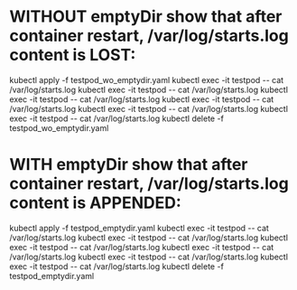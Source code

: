 
# WITHOUT emptyDir show that after container restart, /var/log/starts.log content is LOST:
  kubectl apply -f testpod_wo_emptydir.yaml 
  kubectl exec -it testpod  -- cat /var/log/starts.log
  kubectl exec -it testpod  -- cat /var/log/starts.log
  kubectl exec -it testpod  -- cat /var/log/starts.log
  kubectl exec -it testpod  -- cat /var/log/starts.log
  kubectl exec -it testpod  -- cat /var/log/starts.log
  kubectl exec -it testpod  -- cat /var/log/starts.log
  kubectl delete -f testpod_wo_emptydir.yaml 


# WITH emptyDir show that after container restart, /var/log/starts.log content is APPENDED:
  kubectl apply -f testpod_emptydir.yaml 
  kubectl exec -it testpod  -- cat /var/log/starts.log
  kubectl exec -it testpod  -- cat /var/log/starts.log
  kubectl exec -it testpod  -- cat /var/log/starts.log
  kubectl exec -it testpod  -- cat /var/log/starts.log
  kubectl exec -it testpod  -- cat /var/log/starts.log
  kubectl exec -it testpod  -- cat /var/log/starts.log
  kubectl delete -f testpod_emptydir.yaml 



